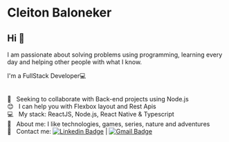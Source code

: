 
# Cleiton Baloneker

## Hi 👋

I am passionate about solving problems using programming, learning every day and helping other people with what I know.

I'm a FullStack Developer:computer:

 <br/> :purple_heart: &nbsp; Seeking to collaborate with Back-end projects using Node.js
 <br/> :blush: &nbsp; I can help you with Flexbox layout and Rest Apis
 <br/> :computer: &nbsp; My stack: ReactJS, Node.js, React Native & Typescript
 <br/> 💬  &nbsp; About me: I like technologies, games, series, nature and adventures
 <br/> :email: &nbsp; Contact me: [![Linkedin Badge](https://img.shields.io/badge/-CleitonBaloneker-blue?style=flat-square&logo=Linkedin&logoColor=white&link=https://www.linkedin.com/in/tgmarinho/)](https://www.linkedin.com/in/cleiton-baloneker-a759a0194/) 
| 
[![Gmail Badge](https://img.shields.io/badge/-cleitonbaloneker@gmail.com-c14438?style=flat-square&logo=Gmail&logoColor=white&link=mailto:cleitonbaloneker@gmail.com)](mailto:cleitonbaloneker@gmail.com)


